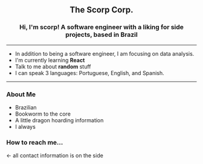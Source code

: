 <h2 align="center">The Scorp Corp.</h2> 
<h3 align="center">Hi, I'm scorp! A software engineer with a liking for side projects, based in Brazil</h3>

---

  - In addition to being a software engineer, I am focusing on data analysis.
  - I'm currently learning **React**
  - Talk to me about **random** stuff
  - I can speak 3 languages: Portuguese, English, and Spanish.

---
### About Me
  - Brazilian
  - Bookworm to the core
  - A little dragon hoarding information
  - I always

### How to reach me... 
  <- all contact information is on the side

